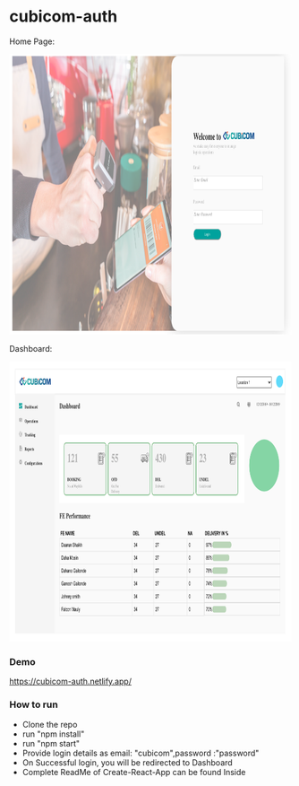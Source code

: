 # cubicom-auth

<p align = center>
  <p>Home Page:<p>
  <img src="Cubicom-1.png"  width="900px" height="500px">
<p>
 <p align = center>
  <p>Dashboard:<p>
  <img src="cubicom-3.png"  width="900px" height="500px">
<p>
  
### Demo
https://cubicom-auth.netlify.app/

### How to run
* Clone the repo
* run "npm install"
* run "npm start"
* Provide login details as email: "cubicom",password :"password"
* On Successful login, you will be redirected to Dashboard
* Complete ReadMe of Create-React-App can be found Inside


